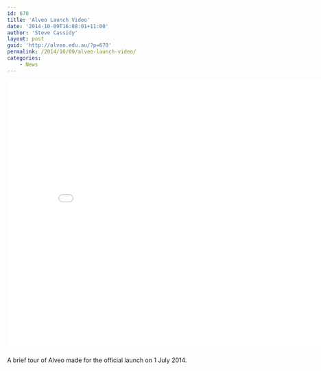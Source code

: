 ```yaml
---
id: 670
title: 'Alveo Launch Video'
date: '2014-10-09T16:08:01+11:00'
author: 'Steve Cassidy'
layout: post
guid: 'http://alveo.edu.au/?p=670'
permalink: /2014/10/09/alveo-launch-video/
categories:
    - News
---
```


<iframe allowfullscreen="" frameborder="0" height="630" loading="lazy" src="//www.youtube.com/embed/pgSeyMEdCsc" width="840"></iframe>

A brief tour of Alveo made for the official launch on 1 July 2014.